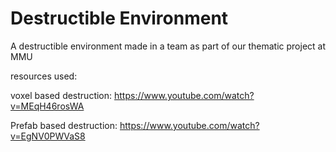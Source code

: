# Destructible Environment
 A destructible environment made in a team as part of our thematic project at MMU

resources used:


voxel based destruction:
https://www.youtube.com/watch?v=MEqH46rosWA

Prefab based destruction:
https://www.youtube.com/watch?v=EgNV0PWVaS8